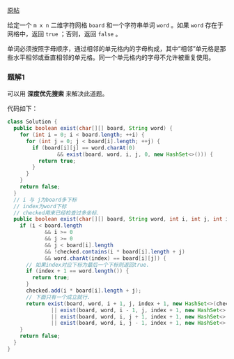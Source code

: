 [原帖](https://leetcode-cn.com/leetbook/read/illustration-of-algorithm/58wowd/)

给定一个 `m x n` 二维字符网格 `board` 和一个字符串单词 `word` 。如果 `word` 存在于网格中，返回 `true` ；否则，返回 `false` 。

单词必须按照字母顺序，通过相邻的单元格内的字母构成，其中“相邻”单元格是那些水平相邻或垂直相邻的单元格。同一个单元格内的字母不允许被重复使用。

### 题解1

可以用 **深度优先搜索** 来解决此道题。

代码如下：

``` java
class Solution {
  public boolean exist(char[][] board, String word) {
    for (int i = 0; i < board.length; ++i) {
      for (int j = 0; j < board[i].length; ++j) {
        if (board[i][j] == word.charAt(0)
                && exist(board, word, i, j, 0, new HashSet<>())) {
          return true;
        }
      }
    }
    return false;
  }
  // i 与 j为board多下标
  // index为word下标
  // checked用来已经检查过多坐标.
  public boolean exist(char[][] board, String word, int i, int j, int index, HashSet<Integer> checked) {
    if (i < board.length
            && i >= 0
            && j >= 0
            && j < board[i].length
            && !checked.contains(i * board[i].length + j)
            && word.charAt(index) == board[i][j]) {
      // 如果index对应下标为最后一个下标则返回true.
      if (index + 1 == word.length()) {
        return true;
      }
      checked.add(i * board[i].length + j);
      // 下面只有一个成立就行.
      return exist(board, word, i + 1, j, index + 1, new HashSet<>(checked))
              || exist(board, word, i - 1, j, index + 1, new HashSet<>(checked))
              || exist(board, word, i, j + 1, index + 1, new HashSet<>(checked))
              || exist(board, word, i, j - 1, index + 1, new HashSet<>(checked));
    }
    return false;
  }
}
```
